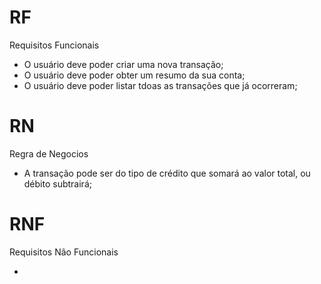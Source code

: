 # RF
Requisitos Funcionais
- O usuário deve poder criar uma nova transação;
- O usuário deve poder obter um resumo da sua conta;
- O usuário deve poder listar tdoas as transações que já ocorreram;

# RN
Regra de Negocios

- A transação pode ser do tipo de crédito que somará ao valor total, ou débito subtrairá;

# RNF
Requisitos Não Funcionais

-